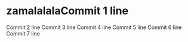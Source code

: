 # zamalalalaCommit 1 line
Commit 2 line
Commit 3 line
Commit 4 line
Commit 5 line
Commit 6 line
Commit 7 line

